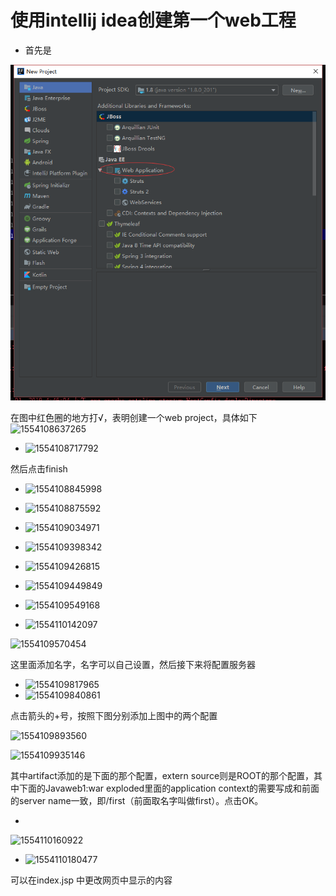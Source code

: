 # 使用intellij idea创建第一个web工程

* 首先是

![1554108575300](https://github.com/lemon34/note/blob/master/java/screenshot/1554108575300.png)

在图中红色圈的地方打√，表明创建一个web project，具体如下![1554108637265](C:\Users\a524\AppData\Local\Temp\1554108637265.png)

*  ![1554108717792](C:\Users\a524\AppData\Local\Temp\1554108717792.png)

  然后点击finish

* ![1554108845998](C:\Users\a524\AppData\Local\Temp\1554108845998.png)

*  ![1554108875592](C:\Users\a524\AppData\Local\Temp\1554108875592.png)

* ![1554109034971](C:\Users\a524\AppData\Local\Temp\1554109034971.png)

* ![1554109398342](C:\Users\a524\AppData\Local\Temp\1554109398342.png)

* ![1554109426815](C:\Users\a524\AppData\Local\Temp\1554109426815.png)

*  ![1554109449849](C:\Users\a524\AppData\Local\Temp\1554109449849.png)

*  ![1554109549168](C:\Users\a524\AppData\Local\Temp\1554109549168.png)

*  ![1554110142097](C:\Users\a524\AppData\Local\Temp\1554110142097.png)

![1554109570454](C:\Users\a524\AppData\Local\Temp\1554109570454.png)

这里面添加名字，名字可以自己设置，然后接下来将配置服务器

* ![1554109817965](C:\Users\a524\AppData\Local\Temp\1554109817965.png)
* ![1554109840861](C:\Users\a524\AppData\Local\Temp\1554109840861.png)

点击箭头的+号，按照下图分别添加上图中的两个配置

![1554109893560](C:\Users\a524\AppData\Local\Temp\1554109893560.png)

![1554109935146](C:\Users\a524\AppData\Local\Temp\1554109935146.png)

其中artifact添加的是下面的那个配置，extern source则是ROOT的那个配置，其中下面的Javaweb1:war exploded里面的application context的需要写成和前面的server name一致，即/first（前面取名字叫做first）。点击OK。

* 

![1554110160922](C:\Users\a524\AppData\Local\Temp\1554110160922.png)

* ![1554110180477](C:\Users\a524\AppData\Local\Temp\1554110180477.png)

可以在index.jsp 中更改网页中显示的内容
